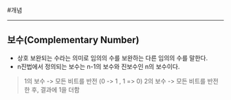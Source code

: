 #개념

---
## 보수(Complementary Number)


- 상호 보완되는 수라는 의미로 임의의 수를 보완하는 다른 임의의 수를 말한다. 
- n진법에서 정의되는 보수는 n-1의 보수와 진보수인 n의 보수이다.


> 1의 보수 -> 모든 비트를 반전 (0 -> 1 , 1 => 0)
> 2의 보수 -> 모든 비트를 반전한 후, 결과에 1을 더함
> 